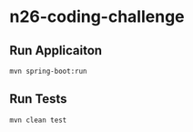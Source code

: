 # n26-coding-challenge

## Run Applicaiton
```
mvn spring-boot:run
```

## Run Tests
```
mvn clean test
```
